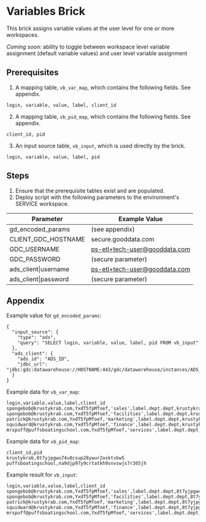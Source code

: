 # Variables Brick
This brick assigns variable values at the user level for one or more workspaces.

*Coming soon:* ability to toggle between workspace level variable assignment (default variable values) and user level variable assignment

## Prerequisites

1. A mapping table, `vb_var_map`, which contains the following fields. See appendix.
```
login, variable, value, label, client_id
```

2. A mapping table, `vb_pid_map`, which contains the following fields. See appendix.
```
client_id, pid
```

3. An input source table, `vb_input`, which is used directly by the brick.
```
login, variable, value, label, pid
```

## Steps

1. Ensure that the prerequisite tables exist and are populated.
2. Deploy script with the following parameters to the environment's SERVICE workspace.

| Parameter | Example Value |
| --- | --- |
| gd_encoded_params | (see appendix) |
| CLIENT_GDC_HOSTNAME | secure.gooddata.com |
| GDC_USERNAME | ps-etl+tech-user@gooddata.com |
| GDC_PASSWORD | (secure parameter) |
| ads_client\|username | ps-etl+tech-user@gooddata.com |
| ads_client\|password | (secure parameter) |

## Appendix

Example value for `gd_encoded_params`:
```
{
  "input_source": {
    "type": "ads",
    "query": "SELECT login, variable, value, label, pid FROM vb_input"
  },
  "ads_client": {
    "ads_id": "ADS_ID",
    "jdbc_url": "jdbc:gdc:datawarehouse://HOSTNAME:443/gdc/datawarehouse/instances/ADS_ID"
  }
}
```

Example data for `vb_var_map`:
```
login,variable,value,label,client_id
spongebob@krustykrab.com,YxdT5fpMfoef,'sales',label.dept.dept,krustykrab
spongebob@krustykrab.com,YxdT5fpMfoef,'facilities',label.dept.dept,krustykrab
patrick@krustykrab.com,YxdT5fpMfoef,'marketing',label.dept.dept,krustykrab
squidward@krustykrab.com,YxdT5fpMfoef,'finance',label.dept.dept,krustykrab
mrspuff@puffsboatingschool.com,YxdT5fpMfoef,'services',label.dept.dept,puffsboatingschool
```

Example data for `vb_pid_map`:
```
client_id,pid
krustykrab,8t7yjpgwu74u8csup28ywur2asktvbw5
puffsboatingschool,na9djp97y9crtatkh9snvswjs7r365jh
```

Example result for `vb_input`:
```
login,variable,value,label,client_id
spongebob@krustykrab.com,YxdT5fpMfoef,'sales',label.dept.dept,8t7yjpgwu74u8csup28ywur2asktvbw5
spongebob@krustykrab.com,YxdT5fpMfoef,'facilities',label.dept.dept,8t7yjpgwu74u8csup28ywur2asktvbw5
patrick@krustykrab.com,YxdT5fpMfoef,'marketing',label.dept.dept,8t7yjpgwu74u8csup28ywur2asktvbw5
squidward@krustykrab.com,YxdT5fpMfoef,'finance',label.dept.dept,8t7yjpgwu74u8csup28ywur2asktvbw5
mrspuff@puffsboatingschool.com,YxdT5fpMfoef,'services',label.dept.dept,na9djp97y9crtatkh9snvswjs7r365jh
```